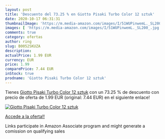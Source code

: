```yaml
---
layout: post
title: 'Descuento del 73.25 % en Giotto Pisaki Turbo Color 12 sztuk'
date: 2020-10-17 06:31:31
thumbnailImage: 'https://m.media-amazon.com/images/I/51WUPinwemL._SL200_.jpg'
images: [ 'https://m.media-amazon.com/images/I/51WUPinwemL._SL200_.jpg' ]
comments: true
category: ofertas
author: ring
slug: B0052SKUZA
description:
actualPrice: 1.99 EUR
currency: EUR
price: 1.99
comparePrice: 7.44 EUR
inStock: true
prodname: 'Giotto Pisaki Turbo Color 12 sztuk'
---
```


Tienes [Giotto Pisaki Turbo Color 12 sztuk](https://www.amazon.it/dp/B0052SKUZA/?tag=tolees00-21) con un 73.25 % de descuento con precio de oferta de 1.99 EUR (original: 7.44 EUR) en el siguiente enlace!

[![Giotto Pisaki Turbo Color 12 sztuk](https://m.media-amazon.com/images/I/51WUPinwemL._SL200_.jpg)](https://www.amazon.it/dp/B0052SKUZA/?tag=tolees00-21)

[Accede a la oferta!!](https://www.amazon.it/dp/B0052SKUZA/?tag=tolees00-21)

Links participate in Amazon Associate program and might generate a comission on qualifying sales


